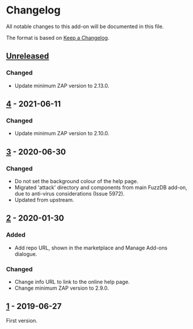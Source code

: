 # Changelog
All notable changes to this add-on will be documented in this file.

The format is based on [Keep a Changelog](https://keepachangelog.com/en/1.0.0/).

## [Unreleased]
### Changed
- Update minimum ZAP version to 2.13.0.

## [4] - 2021-06-11
### Changed
- Update minimum ZAP version to 2.10.0.

## [3] - 2020-06-30
### Changed
- Do not set the background colour of the help page.
- Migrated 'attack' directory and components from main FuzzDB add-on, due to anti-virus considerations (Issue 5972).
- Updated from upstream.

## [2] - 2020-01-30
### Added
 - Add repo URL, shown in the marketplace and Manage Add-ons dialogue.

### Changed
 - Change info URL to link to the online help page.
 - Change minimum ZAP version to 2.9.0.

## [1] - 2019-06-27

First version.

[Unreleased]: https://github.com/zaproxy/fuzzdb-offensive/compare/v4...HEAD
[4]: https://github.com/zaproxy/fuzzdb-offensive/compare/v3...v4
[3]: https://github.com/zaproxy/fuzzdb-offensive/compare/v2...v3
[2]: https://github.com/zaproxy/fuzzdb-offensive/compare/v1...v2
[1]: https://github.com/zaproxy/fuzzdb-offensive/releases/v1

